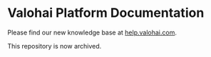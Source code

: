 # Valohai Platform Documentation

Please find our new knowledge base at [help.valohai.com](https://help.valohai.com/).

This repository is now archived.